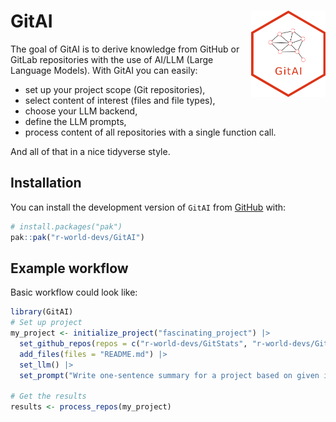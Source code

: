 
<!-- README.md is generated from README.Rmd. Please edit that file -->

# GitAI <img src="man/figures/logo.png" align="right" height="138" style="float:right; height:138px;"/>

<!-- badges: start -->
<!-- badges: end -->

The goal of GitAI is to derive knowledge from GitHub or GitLab
repositories with the use of AI/LLM (Large Language Models). With GitAI
you can easily:

- set up your project scope (Git repositories),
- select content of interest (files and file types),
- choose your LLM backend,
- define the LLM prompts,
- process content of all repositories with a single function call.

And all of that in a nice tidyverse style.

## Installation

You can install the development version of `GitAI` from
[GitHub](https://github.com/) with:

``` r
# install.packages("pak")
pak::pak("r-world-devs/GitAI")
```

## Example workflow

Basic workflow could look like:

``` r
library(GitAI)
# Set up project
my_project <- initialize_project("fascinating_project") |>
  set_github_repos(repos = c("r-world-devs/GitStats", "r-world-devs/GitAI", "openpharma/DataFakeR")) |>
  add_files(files = "README.md") |>
  set_llm() |>
  set_prompt("Write one-sentence summary for a project based on given input.")

# Get the results
results <- process_repos(my_project)
```
